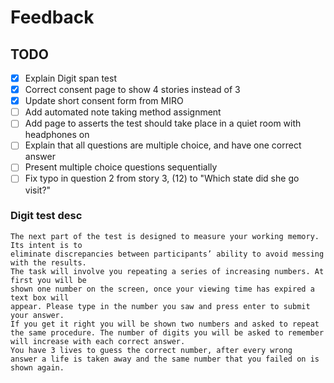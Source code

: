# Feedback

## TODO

- [x] Explain Digit span test
- [x] Correct consent page to show 4 stories instead of 3
- [x] Update short consent form from MIRO
- [ ] Add automated note taking method assignment
- [ ] Add page to asserts the test should take place in a quiet room with headphones on
- [ ] Explain that all questions are multiple choice, and have one correct answer
- [ ] Present multiple choice questions sequentially
- [ ] Fix typo in question 2 from story 3, (12) to "Which state did she go visit?"

### Digit  test desc

```english
The next part of the test is designed to measure your working memory. Its intent is to
eliminate discrepancies between participants’ ability to avoid messing with the results.
The task will involve you repeating a series of increasing numbers. At first you will be
shown one number on the screen, once your viewing time has expired a text box will
appear. Please type in the number you saw and press enter to submit your answer.
If you get it right you will be shown two numbers and asked to repeat the same procedure. The number of digits you will be asked to remember will increase with each correct answer.
You have 3 lives to guess the correct number, after every wrong
answer a life is taken away and the same number that you failed on is shown again.
```